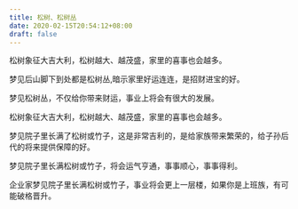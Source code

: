 ```yaml
---
title: 松树、松树丛
date: 2020-02-15T20:54:12+08:00
draft: false
---
```


松树象征大吉大利，松树越大、越茂盛，家里的喜事也会越多。

梦见后山脚下到处都是松树丛,暗示家里好运连连，是招财进宝的好。

梦见松树丛，不仅给你带来财运，事业上将会有很大的发展。

松树象征大吉大利，松树越大、越茂盛，家里的喜事也会越多。

梦见院子里长满了松树或竹子，这是非常吉利的，是给家族带来繁荣的，给子孙后代的将来提供保障的好。

梦见院子里长满松树或竹子，将会运气亨通，事事顺心，事事得利。

企业家梦见院子里长满松树或竹子，事业将会更上一层楼，如果你是上班族，有可能破格晋升。
